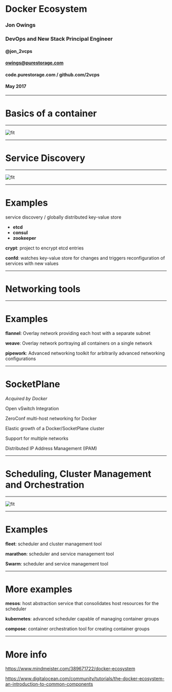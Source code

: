 # Docker Ecosystem

### Jon Owings
### DevOps and New Stack Principal Engineer
#### @jon_2vcps
#### owings@purestorage.com
#### code.purestorage.com / github.com/2vcps
#### May 2017
---

# Basics of a container

---

![fit](https://assets.digitalocean.com/articles/docker_ecosystem/Container-Overview.png)

---

# Service Discovery

---

![fit](https://assets.digitalocean.com/articles/docker_ecosystem/Discover-Flow.png)

---

# Examples

service discovery / globally distributed key-value store
 - **etcd**
 - **consul**
 - **zookeeper**

**crypt**: project to encrypt etcd entries

**confd**: watches key-value store for changes and triggers reconfiguration of services with new values

---

# Networking tools

---

# Examples

**flannel**: Overlay network providing each host with a separate subnet

**weave**: Overlay network portraying all containers on a single network

**pipework**: Advanced networking toolkit for arbitrarily advanced networking configurations

---

# SocketPlane

_Acquired by Docker_

Open vSwitch Integration

ZeroConf multi-host networking for Docker

Elastic growth of a Docker/SocketPlane cluster

Support for multiple networks

Distributed IP Address Management (IPAM)

---

# Scheduling, Cluster Management and Orchestration

---

![fit](https://assets.digitalocean.com/articles/docker_ecosystem/Example-Schedule-App-F.png)

---

# Examples

**fleet**: scheduler and cluster management tool

**marathon**: scheduler and service management tool

**Swarm**: scheduler and service management tool

---

# More examples

**mesos**: host abstraction service that consolidates host resources for the scheduler

**kubernetes**: advanced scheduler capable of managing container groups

**compose**: container orchestration tool for creating container groups

---

# More info

https://www.mindmeister.com/389671722/docker-ecosystem

https://www.digitalocean.com/community/tutorials/the-docker-ecosystem-an-introduction-to-common-components
